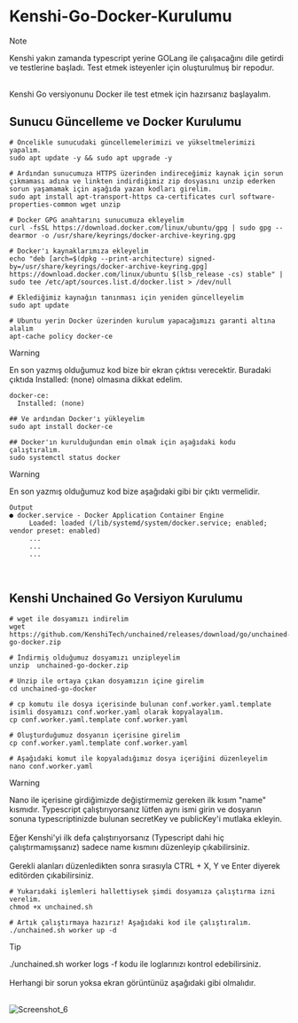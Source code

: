 # Kenshi-Go-Docker-Kurulumu

> [!NOTE]
> Kenshi yakın zamanda typescript yerine GOLang ile çalışacağını dile getirdi ve testlerine başladı. Test etmek isteyenler için oluşturulmuş bir repodur.
<br>
Kenshi Go versiyonunu Docker ile test etmek için hazırsanız başlayalım.
<br>

## Sunucu Güncelleme ve Docker Kurulumu
```
# Öncelikle sunucudaki güncellemelerimizi ve yükseltmelerimizi yapalım.
sudo apt update -y && sudo apt upgrade -y

# Ardından sunucumuza HTTPS üzerinden indireceğimiz kaynak için sorun çıkmaması adına ve linkten indirdiğimiz zip dosyasını unzip ederken sorun yaşamamak için aşağıda yazan kodları girelim.
sudo apt install apt-transport-https ca-certificates curl software-properties-common wget unzip

# Docker GPG anahtarını sunucumuza ekleyelim
curl -fsSL https://download.docker.com/linux/ubuntu/gpg | sudo gpg --dearmor -o /usr/share/keyrings/docker-archive-keyring.gpg

# Docker'ı kaynaklarımıza ekleyelim 
echo "deb [arch=$(dpkg --print-architecture) signed-by=/usr/share/keyrings/docker-archive-keyring.gpg] https://download.docker.com/linux/ubuntu $(lsb_release -cs) stable" | sudo tee /etc/apt/sources.list.d/docker.list > /dev/null

# Eklediğimiz kaynağın tanınması için yeniden güncelleyelim
sudo apt update

# Ubuntu yerin Docker üzerinden kurulum yapacağımızı garanti altına alalım
apt-cache policy docker-ce

```
> [!WARNING]
> En son yazmış olduğumuz kod bize bir ekran çıktısı verecektir. Buradaki çıktıda Installed: (none) olmasına dikkat edelim.
```
docker-ce:
  Installed: (none)

## Ve ardından Docker'ı yükleyelim
sudo apt install docker-ce

## Docker'ın kurulduğundan emin olmak için aşağıdaki kodu çalıştıralım.
sudo systemctl status docker
```
> [!WARNING]
> En son yazmış olduğumuz kod bize aşağıdaki gibi bir çıktı vermelidir.

```
Output
● docker.service - Docker Application Container Engine
     Loaded: loaded (/lib/systemd/system/docker.service; enabled; vendor preset: enabled)
     ...
     ...
     ...
```
<br>

## Kenshi Unchained Go Versiyon Kurulumu

```
# wget ile dosyamızı indirelim
wget https://github.com/KenshiTech/unchained/releases/download/go/unchained-go-docker.zip

# İndirmiş olduğumuz dosyamızı unzipleyelim
unzip  unchained-go-docker.zip

# Unzip ile ortaya çıkan dosyamızın içine girelim
cd unchained-go-docker

# cp komutu ile dosya içerisinde bulunan conf.worker.yaml.template isimli dosyamızı conf.worker.yaml olarak kopyalayalım.
cp conf.worker.yaml.template conf.worker.yaml

# Oluşturduğumuz dosyanın içerisine girelim
cp conf.worker.yaml.template conf.worker.yaml

# Aşağıdaki komut ile kopyaladığımız dosya içeriğini düzenleyelim
nano conf.worker.yaml
```

> [!WARNING]
> Nano ile içerisine girdiğimizde değiştirmemiz gereken ilk kısım "name" kısmıdır. Typescript çalıştırıyorsanız lütfen aynı ismi girin ve dosyanın sonuna typescriptinizde bulunan secretKey ve publicKey'i mutlaka ekleyin.<br><br>
> Eğer Kenshi'yi ilk defa çalıştırıyorsanız (Typescript dahi hiç çalıştırmamışsanız) sadece name kısmını düzenleyip çıkabilirsiniz.<br><br>
> Gerekli alanları düzenledikten sonra sırasıyla CTRL + X, Y ve Enter diyerek editörden çıkabilirsiniz.

```
# Yukarıdaki işlemleri hallettiysek şimdi dosyamıza çalıştırma izni verelim.
chmod +x unchained.sh

# Artık çalıştırmaya hazırız! Aşağıdaki kod ile çalıştıralım.
./unchained.sh worker up -d
```

> [!TIP]
> ./unchained.sh worker logs -f  kodu ile loglarınızı kontrol edebilirsiniz.<br><br>
> Herhangi bir sorun yoksa ekran görüntünüz aşağıdaki gibi olmalıdır.<br><br>

![Screenshot_6](https://github.com/Dtractus/Kenshi-Go-Docker-Kurulumu/assets/55835876/9060921b-9e56-401e-bba1-9c0ba4b290fa)

